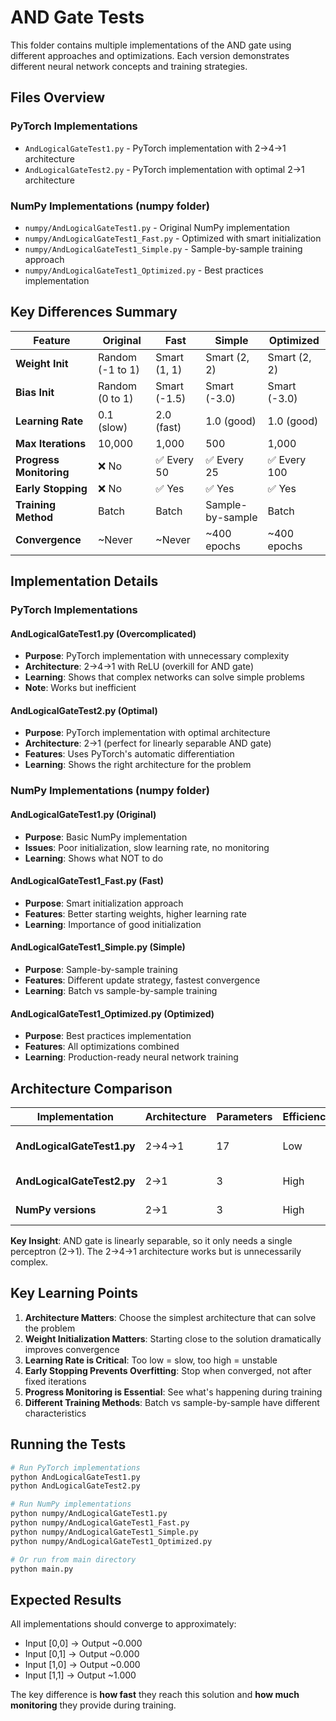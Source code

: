 # AND Gate Tests

This folder contains multiple implementations of the AND gate using different approaches and optimizations. Each version demonstrates different neural network concepts and training strategies.

## Files Overview

### PyTorch Implementations
- `AndLogicalGateTest1.py` - PyTorch implementation with 2→4→1 architecture
- `AndLogicalGateTest2.py` - PyTorch implementation with optimal 2→1 architecture

### NumPy Implementations (numpy folder)
- `numpy/AndLogicalGateTest1.py` - Original NumPy implementation
- `numpy/AndLogicalGateTest1_Fast.py` - Optimized with smart initialization
- `numpy/AndLogicalGateTest1_Simple.py` - Sample-by-sample training approach
- `numpy/AndLogicalGateTest1_Optimized.py` - Best practices implementation

## Key Differences Summary

| Feature | Original | Fast | Simple | Optimized |
|---------|----------|------|--------|-----------|
| **Weight Init** | Random (-1 to 1) | Smart (1, 1) | Smart (2, 2) | Smart (2, 2) |
| **Bias Init** | Random (0 to 1) | Smart (-1.5) | Smart (-3.0) | Smart (-3.0) |
| **Learning Rate** | 0.1 (slow) | 2.0 (fast) | 1.0 (good) | 1.0 (good) |
| **Max Iterations** | 10,000 | 1,000 | 500 | 1,000 |
| **Progress Monitoring** | ❌ No | ✅ Every 50 | ✅ Every 25 | ✅ Every 100 |
| **Early Stopping** | ❌ No | ✅ Yes | ✅ Yes | ✅ Yes |
| **Training Method** | Batch | Batch | Sample-by-sample | Batch |
| **Convergence** | ~Never | ~Never | ~400 epochs | ~400 epochs |

## Implementation Details

### PyTorch Implementations

#### AndLogicalGateTest1.py (Overcomplicated)
- **Purpose**: PyTorch implementation with unnecessary complexity
- **Architecture**: 2→4→1 with ReLU (overkill for AND gate)
- **Learning**: Shows that complex networks can solve simple problems
- **Note**: Works but inefficient

#### AndLogicalGateTest2.py (Optimal)
- **Purpose**: PyTorch implementation with optimal architecture
- **Architecture**: 2→1 (perfect for linearly separable AND gate)
- **Features**: Uses PyTorch's automatic differentiation
- **Learning**: Shows the right architecture for the problem

### NumPy Implementations (numpy folder)

#### AndLogicalGateTest1.py (Original)
- **Purpose**: Basic NumPy implementation
- **Issues**: Poor initialization, slow learning rate, no monitoring
- **Learning**: Shows what NOT to do

#### AndLogicalGateTest1_Fast.py (Fast)
- **Purpose**: Smart initialization approach
- **Features**: Better starting weights, higher learning rate
- **Learning**: Importance of good initialization

#### AndLogicalGateTest1_Simple.py (Simple)
- **Purpose**: Sample-by-sample training
- **Features**: Different update strategy, fastest convergence
- **Learning**: Batch vs sample-by-sample training

#### AndLogicalGateTest1_Optimized.py (Optimized)
- **Purpose**: Best practices implementation
- **Features**: All optimizations combined
- **Learning**: Production-ready neural network training

## Architecture Comparison

| Implementation | Architecture | Parameters | Efficiency | Learning Value |
|----------------|--------------|------------|------------|----------------|
| **AndLogicalGateTest1.py** | 2→4→1 | 17 | Low | Shows overcomplicated approach |
| **AndLogicalGateTest2.py** | 2→1 | 3 | High | Shows optimal approach |
| **NumPy versions** | 2→1 | 3 | High | Shows manual implementation |

**Key Insight**: AND gate is linearly separable, so it only needs a single perceptron (2→1). The 2→4→1 architecture works but is unnecessarily complex.

## Key Learning Points

1. **Architecture Matters**: Choose the simplest architecture that can solve the problem
2. **Weight Initialization Matters**: Starting close to the solution dramatically improves convergence
3. **Learning Rate is Critical**: Too low = slow, too high = unstable
4. **Early Stopping Prevents Overfitting**: Stop when converged, not after fixed iterations
5. **Progress Monitoring is Essential**: See what's happening during training
6. **Different Training Methods**: Batch vs sample-by-sample have different characteristics

## Running the Tests

```bash
# Run PyTorch implementations
python AndLogicalGateTest1.py
python AndLogicalGateTest2.py

# Run NumPy implementations
python numpy/AndLogicalGateTest1.py
python numpy/AndLogicalGateTest1_Fast.py
python numpy/AndLogicalGateTest1_Simple.py
python numpy/AndLogicalGateTest1_Optimized.py

# Or run from main directory
python main.py
```

## Expected Results

All implementations should converge to approximately:
- Input [0,0] → Output ~0.000
- Input [0,1] → Output ~0.000  
- Input [1,0] → Output ~0.000
- Input [1,1] → Output ~1.000

The key difference is **how fast** they reach this solution and **how much monitoring** they provide during training.
